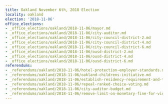 ```yaml
---
title: Oakland November 6th, 2018 Election
locality: oakland
election: '2018-11-06'
office_elections:
- _office_elections/oakland/2018-11-06/mayor.md
- _office_elections/oakland/2018-11-06/city-auditor.md
- _office_elections/oakland/2018-11-06/city-council-district-2.md
- _office_elections/oakland/2018-11-06/city-council-district-4.md
- _office_elections/oakland/2018-11-06/city-council-district-6.md
- _office_elections/oakland/2018-11-06/ousd-district-2.md
- _office_elections/oakland/2018-11-06/ousd-district-4.md
- _office_elections/oakland/2018-11-06/ousd-district-6.md
referendums:
- _referendums/oakland/2018-11-06/hotel-protection-employer-standards.md
- _referendums/oakland/2018-11-06/oakland-childrens-initiative.md
- _referendums/oakland/2018-11-06/establish-residency-requirement-and-term-limits.md
- _referendums/oakland/2018-11-06/repeal-ranked-choice-voting.md
- _referendums/oakland/2018-11-06/city-auditor-budget.md
- _referendums/oakland/2018-11-06/remove-limit-on-monetary-fine-for-violation-of-ordinances.md
---
```

